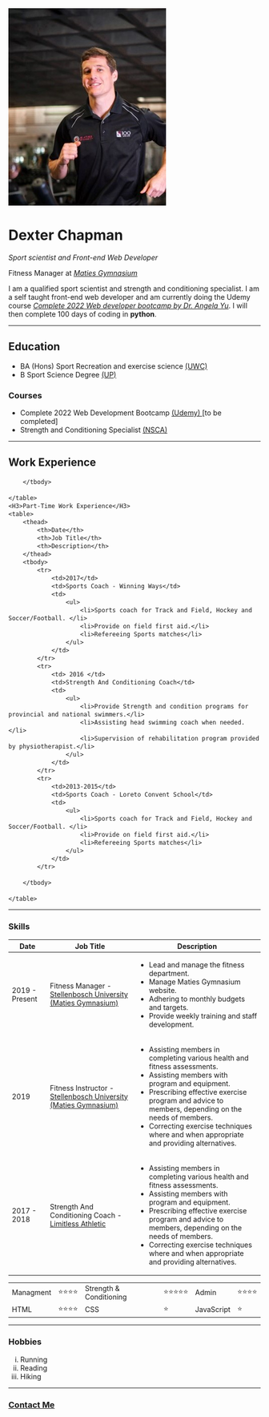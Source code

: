 
<html lang="en">

<head>
    <meta charset="UTF-8">
    <meta http-equiv="X-UA-Compatible" content="IE=edge">
    <meta name="viewport" content="width=device-width, initial-scale=1.0">
    <title>Dexter Personal Site</title>
    <link rel="stylesheet" href="css/styles.css">

</head>
<body >
    <img src="Images/Dexter-1.jpg" alt="Dexter Profile Picture">
    <h1>Dexter Chapman</h1>
    <p><em>Sport scientist and Front-end Web Developer</em></p>
    <p>Fitness Manager at <a href="https://matiesgym.sun.ac.za/stb/"><em>Maties Gymnasium</em></a></p>
    <p>I am a qualified sport scientist and strength and conditioning specialist. I am a self taught front-end web developer
         and am currently doing the Udemy course <a href="https://www.udemy.com/course/the-complete-web-development-bootcamp/">
         <em>Complete 2022 Web developer bootcamp by Dr. Angela Yu</em></a>. I will
         then complete 100 days of coding in <strong>python</strong>.
    </p>
    <hr>
    <h2>Education</h2>
        <ul>
            <li>BA (Hons) Sport Recreation and exercise science <a href="https://www.up.ac.za/"> (UWC) </a></li>
            <li>B Sport Science Degree <a href="https://www.uwc.ac.za/"> (UP) </a></li>
        </ul>
        <h3>Courses</h3>
        <ul>
            <li>Complete 2022 Web Development Bootcamp <a href="https://www.udemy.com/course/the-complete-web-development-bootcamp/"> (Udemy) </a> [to be completed]</li>
            <li>Strength and Conditioning Specialist <a href="https://www.nsca.com/"> (NSCA) </a> </li>
        </ul>
    <hr>
    <H2>Work Experience</H2>
    <table>
        <thead>
            <th>Date</th>
            <th>Job Title</th>
            <th>Description</th>
        </thead>
        <tbody>
            <tr>
                <td>2019 - Present</td>
                <td>Fitness Manager - <a href="https://matiesgym.sun.ac.za/stb/"> Stellenbosch University (Maties Gymnasium) </a></td>
                <td> 
                    <ul>
                        <li>Lead and manage the fitness department.</li>
                        <li>Manage Maties Gymnasium website.</li>
                        <li>Adhering to monthly budgets and targets.</li>
                        <li>Provide weekly training and staff development.</li>
                    </ul>
                </td>
            </tr>
            <tr>
                <td> 2019 </td>
                <td>Fitness Instructor - <a href="https://matiesgym.sun.ac.za/stb/"> Stellenbosch University (Maties Gymnasium) </a></td>
                <td> 
                    <ul>
                        <li>Assisting members in completing various health and fitness assessments.
                        </li>
                        <li>Assisting members with program and equipment.</li>
                        <li>Prescribing effective exercise program and advice to members, depending on the needs of members.</li>
                        <li>Correcting exercise techniques where and when appropriate and providing alternatives.
                        </li>
                    </ul>
                </td>
            </tr>
            <tr>
                <td> 2017 - 2018 </td>
                <td>Strength And Conditioning Coach - <a href="https://limitlessathletic.com/"> Limitless Athletic </a></td>
                <td> 
                    <ul>
                        <li>Assisting members in completing various health and fitness assessments.</li>
                        <li>Assisting members with program and equipment.</li>
                        <li>Prescribing effective exercise program and advice to members, depending on the needs of members.</li>
                        <li>Correcting exercise techniques where and when appropriate and providing alternatives.</li>
                    </ul>
                </td>
            </tr>

        </tbody>

    </table>
    <H3>Part-Time Work Experience</H3>
    <table>
        <thead>
            <th>Date</th>
            <th>Job Title</th>
            <th>Description</th>
        </thead>
        <tbody>
            <tr>
                <td>2017</td>
                <td>Sports Coach - Winning Ways</td>
                <td> 
                    <ul>
                        <li>Sports coach for Track and Field, Hockey and Soccer/Football. </li>
                        <li>Provide on field first aid.</li>
                        <li>Refereeing Sports matches</li>
                    </ul>
                </td>
            </tr>
            <tr>
                <td> 2016 </td>
                <td>Strength And Conditioning Coach</td>
                <td> 
                    <ul>
                        <li>Provide Strength and condition programs for provincial and national swimmers.</li>
                        <li>Assisting head swimming coach when needed.</li>
                        <li>Supervision of rehabilitation program provided by physiotherapist.</li>
                    </ul>
                </td>
            </tr>
            <tr>
                <td>2013-2015</td>
                <td>Sports Coach - Loreto Convent School</td>
                <td> 
                    <ul>
                        <li>Sports coach for Track and Field, Hockey and Soccer/Football. </li>
                        <li>Provide on field first aid.</li>
                        <li>Refereeing Sports matches</li>
                    </ul>
                </td>
            </tr>

        </tbody>

    </table>
<hr>
<h3>Skills</h3>
<table cellspacing="10">
<tr>
    <td>Managment </td>
    <td>⭐⭐⭐⭐ </td>
    <td>Strength & Conditioning</td>
    <td>⭐⭐⭐⭐⭐ </td>
    <td>Admin </td>
    <td>⭐⭐⭐⭐ </td>
</tr>
<tr>
    <td>HTML  </td>
    <td>⭐⭐⭐⭐ </td>
    <td>CSS </td>
    <td>⭐ </td>
    <td>JavaScript </td>
    <td>⭐</td>
</tr>


</table>
<hr>
<h3>Hobbies</h3>
 <ol type="i">
     <li>Running</li>
     <li>Reading</li>
     <li>Hiking</li>
 </ol>
 <hr>
   <a href="Contact.html"> <h3>Contact Me</h3></a>

</body>
</html>
